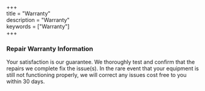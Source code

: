 +++  
title = "Warranty"  
description = "Warranty"  
keywords = ["Warranty"]  
+++  

### Repair Warranty Information  

Your satisfaction is our guarantee. We thoroughly test and confirm that the repairs we complete fix the issue(s). In the rare event that your equipment is still not functioning properly, we will correct any issues cost free to you within 30 days.
